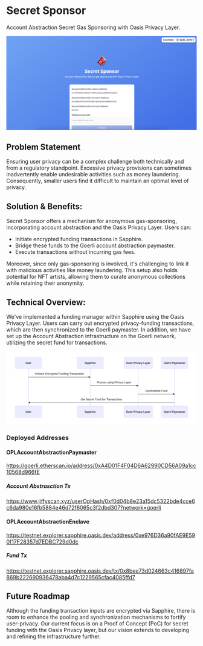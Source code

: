 # Secret Sponsor

Account Abstraction Secret Gas Sponsoring with Oasis Privacy Layer.

![top](./asset/screenshot-1.png)

## Problem Statement

Ensuring user privacy can be a complex challenge both technically and from a regulatory standpoint. Excessive privacy provisions can sometimes inadvertently enable undesirable activities such as money laundering. Consequently, smaller users find it difficult to maintain an optimal level of privacy.

## Solution & Benefits:

Secret Sponsor offers a mechanism for anonymous gas-sponsoring, incorporating account abstraction and the Oasis Privacy Layer. Users can:

- Initiate encrypted funding transactions in Sapphire.
- Bridge these funds to the Goerli account abstraction paymaster.
- Execute transactions without incurring gas fees.

Moreover, since only gas-sponsoring is involved, it's challenging to link it with malicious activities like money laundering. This setup also holds potential for NFT artists, allowing them to curate anonymous collections while retaining their anonymity.

## Technical Overview:

We've implemented a funding manager within Sapphire using the Oasis Privacy Layer. Users can carry out encrypted privacy-funding transactions, which are then synchronized to the Goerli paymaster. In addition, we have set up the Account Abstraction infrastructure on the Goerli network, utilizing the secret fund for transactions.

![diagram](/asset/diagram.png)

### Deployed Addresses

#### OPLAccountAbstractionPaymaster

https://goerli.etherscan.io/address/0xA4D01F4F04D6A62990CD56A09a1cc10568d966fE

##### Account Abstrasction Tx

https://www.jiffyscan.xyz/userOpHash/0xf0d04b8e23a15dc5322bde4cce6c6da980e16fb5884e46d72f6065c3f2dbd307?network=goerli

#### OPLAccountAbstractionEnclave

https://testnet.explorer.sapphire.oasis.dev/address/0xe976D36a90fAE9E590f17F28357d7EDBC729d0dc

##### Fund Tx

https://testnet.explorer.sapphire.oasis.dev/tx/0x8bee73d024663c416897fa869b222690936478aba4d7c1229565cfac4085ffd7

## Future Roadmap

Although the funding transaction inputs are encrypted via Sapphire, there is room to enhance the pooling and synchronization mechanisms to fortify user-privacy. Our current focus is on a Proof of Concept (PoC) for secret funding with the Oasis Privacy layer, but our vision extends to developing and refining the infrastructure further.

